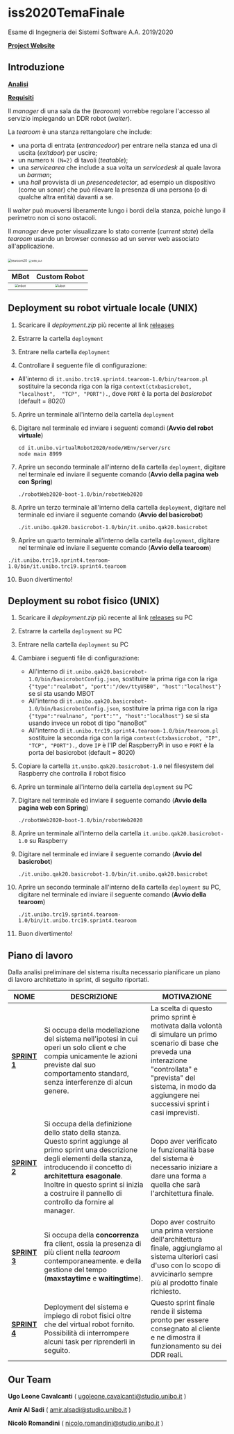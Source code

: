 # iss2020TemaFinale
Esame di Ingegneria dei Sistemi Software A.A. 2019/2020

[**Project Website**](https://ugoleone.github.io/iss2020TemaFinale/)

## Introduzione

[**Analisi**](https://ugoleone.github.io/iss2020TemaFinale/Analisi/analisi.html)

[**Requisiti**](https://ugoleone.github.io/iss2020TemaFinale/Requisiti/Requisiti.html)

Il *manager* di una sala da the (*tearoom*) vorrebbe regolare l'accesso al servizio impiegando un DDR robot (*waiter*).

La *tearoom* è una stanza rettangolare che include:

- una porta di entrata (*entrancedoor*) per entrare nella stanza ed una di uscita (*exitdoor*) per uscire;
- un numero `N (N=2)` di tavoli (*teatable*);
- una *servicearea* che include a sua volta un *servicedesk* al quale lavora un *barman*;
- una *hall* provvista di un *presencedetector*, ad esempio un dispositivo (come un sonar) che può rilevare la presenza di una persona (o di qualche altra entità) davanti a se.

Il *waiter* può muoversi liberamente lungo i bordi della stanza, poichè lungo il perimetro non ci sono ostacoli.

Il *manager* deve poter visualizzare lo stato corrente (*current state*) della *tearoom* usando un browser connesso ad un server web associato all'applicazione.

<img src="docs/Analisi/img/tearoom20.png" alt="tearoom20" style="zoom:50%;" />

<img src="docs/HTMLResources/img/guiScreen.png" alt="WEB_GUI" style="zoom: 39%;" />



|                             MBot                             |                         Custom Robot                         |
| :----------------------------------------------------------: | :----------------------------------------------------------: |
| <img src="docs/Sprint4/img/mbot1.png" alt="mbot" style="zoom: 45%;" /> | <img src="docs/Sprint4/img/ubot2.jpeg" alt="ubot" style="zoom: 45%;" /> |



## Deployment su robot virtuale locale (UNIX)

1. Scaricare il *deployment.zip* più recente al link [releases](https://github.com/ugoleone/iss2020TemaFinale/releases)

2. Estrarre la cartella `deployment`

3. Entrare nella cartella `deployment`

4.  Controllare il seguente file di configurazione:

   - All'interno di `it.unibo.trc19.sprint4.tearoom-1.0/bin/tearoom.pl` sostituire la seconda riga con la riga `context(ctxbasicrobot, "localhost",  "TCP", "PORT").`, dove `PORT` è la porta del *basicrobot* (default = 8020)

5. Aprire un terminale all'interno della cartella `deployment`

6. Digitare nel terminale ed inviare i seguenti comandi (**Avvio del robot virtuale**) 

   ```shell
   cd it.unibo.virtualRobot2020/node/WEnv/server/src
   node main 8999
   ```

7. Aprire un secondo terminale all'interno della cartella `deployment`, digitare nel terminale ed inviare il seguente comando (**Avvio della pagina web con Spring**)  

   ```shell
   ./robotWeb2020-boot-1.0/bin/robotWeb2020
   ```

8. Aprire un terzo terminale all'interno della cartella `deployment`, digitare nel terminale ed inviare il seguente comando (**Avvio del basicrobot**) 

   ```shell
   ./it.unibo.qak20.basicrobot-1.0/bin/it.unibo.qak20.basicrobot
   ```

9.  Aprire un quarto terminale all'interno della cartella `deployment`, digitare nel terminale ed inviare il seguente comando (**Avvio della tearoom**) 

   ```shell
   ./it.unibo.trc19.sprint4.tearoom-1.0/bin/it.unibo.trc19.sprint4.tearoom
   ```

10. Buon divertimento!

## Deployment su robot fisico (UNIX)

1. Scaricare il *deployment.zip* più recente al link [releases](https://github.com/ugoleone/iss2020TemaFinale/releases) su PC

2. Estrarre la cartella `deployment` su PC

3. Entrare nella cartella `deployment` su PC

4. Cambiare i seguenti file di configurazione:

   - All'interno di `it.unibo.qak20.basicrobot-1.0/bin/basicrobotConfig.json`, sostituire la prima riga con la riga `{"type":"realmbot", "port":"/dev/ttyUSB0", "host":"localhost"}` se si sta usando MBOT
   - All'interno di `it.unibo.qak20.basicrobot-1.0/bin/basicrobotConfig.json`, sostituire la prima riga con la riga `{"type":"realnano", "port":"", "host":"localhost"}` se si sta usando invece un robot di tipo "nanoBot"
   - All'interno di `it.unibo.trc19.sprint4.tearoom-1.0/bin/tearoom.pl` sostituire la seconda riga con la riga `context(ctxbasicrobot, "IP",  "TCP", "PORT").`, dove `IP` è l'IP del RaspberryPi in uso e `PORT` è la porta del basicrobot (default = 8020)

5. Copiare la cartella `it.unibo.qak20.basicrobot-1.0` nel filesystem del Raspberry che controlla il robot fisico

6. Aprire un terminale all'interno della cartella `deployment` su PC

7. Digitare nel terminale ed inviare il seguente comando (**Avvio della pagina web con Spring**)  

   ```shell
   ./robotWeb2020-boot-1.0/bin/robotWeb2020
   ```

8. Aprire un terminale all'interno della cartella `it.unibo.qak20.basicrobot-1.0` su Raspberry

9. Digitare nel terminale ed inviare il seguente comando (**Avvio del basicrobot**) 

   ```shell
   ./it.unibo.qak20.basicrobot-1.0/bin/it.unibo.qak20.basicrobot
   ```

10. Aprire un secondo terminale all'interno della cartella `deployment` su PC, digitare nel terminale ed inviare il seguente comando (**Avvio della tearoom**) 

    ```shell
    ./it.unibo.trc19.sprint4.tearoom-1.0/bin/it.unibo.trc19.sprint4.tearoom
    ```

11. Buon divertimento!



## Piano di lavoro

Dalla analisi preliminare del sistema risulta necessario pianificare un piano di lavoro architettato in sprint, di seguito riportati.

| NOME                                                         | DESCRIZIONE                                                  | MOTIVAZIONE                                                  |
| ------------------------------------------------------------ | ------------------------------------------------------------ | ------------------------------------------------------------ |
| [**SPRINT 1**](https://ugoleone.github.io/iss2020TemaFinale/Sprint1/sprint1.html) | Si occupa della modellazione del sistema nell'ipotesi in cui operi un solo client e che compia unicamente le azioni previste dal suo comportamento standard, senza interferenze di alcun genere. | La scelta di questo primo sprint è motivata dalla volontà di simulare un primo scenario di base che preveda una interazione "controllata" e "prevista" del sistema, in modo da aggiungere nei successivi sprint i casi imprevisti. |
| [**SPRINT 2**](https://ugoleone.github.io/iss2020TemaFinale/Sprint2/sprint2.html) | Si occupa della definizione dello stato della stanza.  Questo sprint aggiunge al primo sprint una descrizione degli elementi della stanza, introducendo il concetto di **architettura esagonale**.  Inoltre in questo sprint si inizia a costruire il pannello di controllo da fornire al manager. | Dopo aver verificato le funzionalità base del sistema è necessario iniziare a dare una forma a quella che sarà l'architettura finale. |
| [**SPRINT 3**](https://ugoleone.github.io/iss2020TemaFinale/Sprint3/sprint3.html) | Si occupa della **concorrenza** fra client, ossia la presenza di più client nella *tearoom* contemporaneamente. e della gestione del tempo (**maxstaytime** e **waitingtime**). | Dopo aver costruito una prima versione dell'architettura finale, aggiungiamo al sistema ulteriori casi d'uso con lo scopo di avvicinarlo sempre più al prodotto finale richiesto. |
| [**SPRINT 4**](https://ugoleone.github.io/iss2020TemaFinale/Sprint4/sprint4.html) | Deployment del sistema e impiego di robot fisici oltre che del virtual robot fornito. Possibilità di interrompere alcuni task per riprenderli in seguito. | Questo sprint finale rende il sistema pronto per essere consegnato al cliente e ne dimostra il funzionamento su dei DDR reali. |




## Our Team

**Ugo Leone Cavalcanti** ( [ugoleone.cavalcanti@studio.unibo.it](MAILTO:ugoleone.cavalcanti@studio.unibo.it) )

**Amir Al Sadi** ( [amir.alsadi@studio.unibo.it](MAILTO:amir.alsadi@studio.unibo.it) )

**Nicolò Romandini** ( [nicolo.romandini@studio.unibo.it](MAILTO:nicolo.romandini@studio.unibo.it) )
